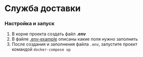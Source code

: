 # Служба доставки

### Настройка и запуск

1. В корне проекта создать файл **.env**
2. В файле [.env-example](https://github.com/rustam99/ndse/tree/course-1/.env-example) описаны какие поля нужно заполнить
3. После создания и заполнения файла `.env`, запустите проект командой `docker-compose up`
